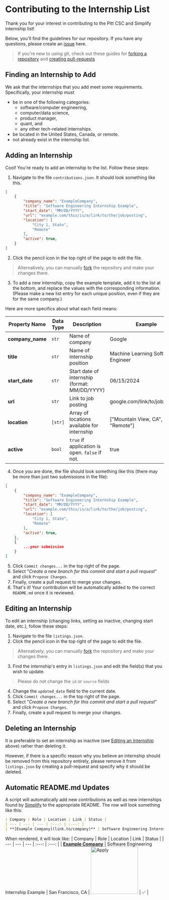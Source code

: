 # Contributing to the Internship List
Thank you for your interest in contributing to the Pitt CSC and Simplify internship list!

Below, you'll find the guidelines for our repository. If you have any questions, please create an [issue](https://github.com/pittcsc/Summer2024-Internships/issues/new) here.
> If you're new to using git, check out these guides for [forking a repository](https://docs.github.com/en/get-started/quickstart/fork-a-repo) and [creating pull-requests](https://docs.github.com/en/pull-requests/collaborating-with-pull-requests/proposing-changes-to-your-work-with-pull-requests/creating-a-pull-request)

## Finding an Internship to Add
We ask that the internships that you add meet some requirements. Specifically, your internship must
- be in one of the following categories:
    - software/computer engineering,
    - computer/data science,
    - product manager,
    - quant, and
    - any other tech-related internships.
- be located in the United States, Canada, or remote.
- not already exist in the internship list.

## Adding an Internship
Cool! You're ready to add an internship to the list. Follow these steps:

1) Navigate to the file `contributions.json`. It should look something like this.
```json
[
    {
        "company_name": "ExampleCompany",
        "title": "Software Engineering Internship Example",
        "start_date": "MM/DD/YYYY",
        "url": "example.com/this/is/a/link/to/the/job/posting",
        "location": [
            "City 1, State",
            "Remote"
        ],
        "active": true,
    }
]
```
2) Click the pencil icon in the top right of the page to edit the file.
> Alternatively, you can manually [fork](https://github.com/pittcsc/Summer2024-Internships/fork) the repository and make your changes there.
3) To add a new internship, copy the example template, add it to the list at the bottom, and replace the values with the corresponding information. (Please make a new list entry for each unique position, even if they are for the same company.)

Here are more specifics about what each field means:

| Property Name   | Data Type        | Description                                          | Example |
| --------------- | ---------------- | ---------------------------------------------------- | -------- |
| **company_name**| `str`            | Name of company                                      | Google |
| **title**       | `str`            | Name of internship position                          | Machine Learning Software Engineer |
| **start_date**  | `str`            | Start date of internship (format: MM/DD/YYYY)        | 06/15/2024 |
| **url**         | `str`            | Link to job posting                                  | google.com/link/to/job/posting |
| **location**    | `[str]`          | Array of locations available for internship | ["Mountain View, CA", "Remote"] |
| **active**      | `bool`           | `true` if application is open. `false` if not.         | true |

4) Once you are done, the file should look something like this (there may be more than just two submissions in the file):

```json
[
    {
        "company_name": "ExampleCompany",
        "title": "Software Engineering Internship Example",
        "start_date": "MM/DD/YYYY",
        "url": "example.com/this/is/a/link/to/the/job/posting",
        "location": [
            "City 1, State",
            "Remote"
        ],
        "active": true,
    },
    {
        ...your submission
    }
]
```

5) Click `Commit changes...` in the top right of the page.
6) Select "*Create a new branch for this commit and start a pull request*" and click `Propose Changes`.
7) Finally, create a pull request to merge your changes.
8) That's it! Your contribution will be automatically added to the correct `README.md` once it is reviewed.

## Editing an Internship
To edit an internship (changing links, setting as inactive, changing start date, etc.), follow these steps:
1) Navigate to the file `listings.json`.
2) Click the pencil icon in the top right of the page to edit the file.
> Alternatively, you can manually [fork](https://github.com/pittcsc/Summer2024-Internships/fork) the repository and make your changes there.
3) Find the internship's entry in `listings.json` and edit the field(s) that you wish to update.
> Please do not change the `id` or `source` fields
4) Change the `updated_date` field to the current date.
5) Click `Commit changes...` in the top right of the page.
6) Select "*Create a new branch for this commit and start a pull request*" and click `Propose Changes`.
7) Finally, create a pull request to merge your changes.

## Deleting an Internship
It is preferable to set an internship as inactive (see [Editing an Internship](#Editing-an-Internship) above) rather than deleting it.

However, if there is a specific reason why you believe an internship should be removed from this repository entirely, please remove it from `listings.json` by creating a pull-request and specify why it should be deleted.

## Automatic README.md Updates
A script will automatically add new contributions as well as new internships found by [Simplify](simplify.jobs) to the appropriate README. The row will look something like this:
```md
| Company | Role | Location | Link | Status |
| --- | --- | --- | :---: | :---: |
| **[Example Company](link.to/company)** | Software Engineering Internship Example | San Francisco, CA | <img src="https://i.imgur.com/5JF7mJI.png" width="150" alt="Apply"> | ✅ |
```

When rendered, it will look like:
| Company | Role | Location | Link | Status |
| --- | --- | --- | :---: | :---: |
| **[Example Company](link.to/company)** | Software Engineering Internship Example | San Francisco, CA | <img src="https://i.imgur.com/5JF7mJI.png" width="150" alt="Apply"> | ✅ |


